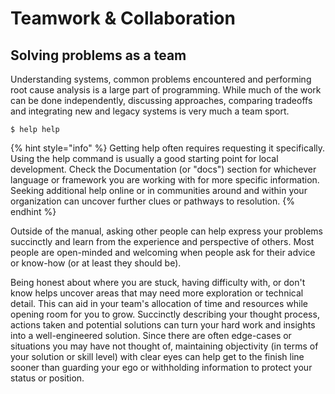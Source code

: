 # Teamwork & Collaboration

## Solving problems as a team

Understanding systems, common problems encountered and performing root cause analysis is a large part of programming. While much of the work can be done independently, discussing approaches, comparing tradeoffs and integrating new and legacy systems is very much a team sport.

```
$ help help
```

{% hint style="info" %}
Getting help often requires requesting it specifically. Using the help command is usually a good starting point for local development. Check the Documentation \(or "docs"\) section for whichever language or framework you are working with for more specific information. Seeking additional help online or in communities around and within your organization can uncover further clues or pathways to resolution.
{% endhint %}

Outside of the manual, asking other people can help express your problems succinctly and learn from the experience and perspective of others. Most people are open-minded and welcoming when people ask for their advice or know-how \(or at least they should be\).

Being honest about where you are stuck, having difficulty with, or don't know helps uncover areas that may need more exploration or technical detail. This can aid in your team's allocation of time and resources while opening room for you to grow. Succinctly describing your thought process, actions taken and potential solutions can turn your hard work and insights into a well-engineered solution. Since there are often edge-cases or situations you may have not thought of, maintaining objectivity \(in terms of your solution or skill level\) with clear eyes can help get to the finish line sooner than guarding your ego or withholding information to protect your status or position.


